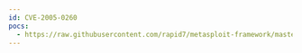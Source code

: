 ```yaml
---
id: CVE-2005-0260
pocs:
  - https://raw.githubusercontent.com/rapid7/metasploit-framework/master/modules/exploits/windows/brightstor/discovery_udp.rb
---
```

